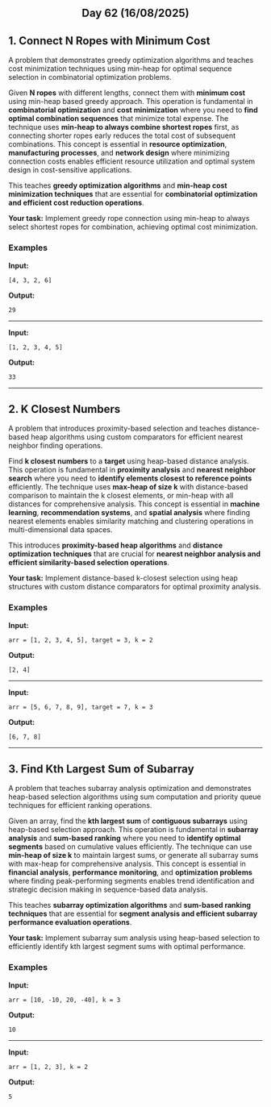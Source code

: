 <h2 align="center">Day 62 (16/08/2025)</h2>

## 1. Connect N Ropes with Minimum Cost
A problem that demonstrates greedy optimization algorithms and teaches cost minimization techniques using min-heap for optimal sequence selection in combinatorial optimization problems.

Given **N ropes** with different lengths, connect them with **minimum cost** using min-heap based greedy approach. This operation is fundamental in **combinatorial optimization** and **cost minimization** where you need to **find optimal combination sequences** that minimize total expense. The technique uses **min-heap to always combine shortest ropes** first, as connecting shorter ropes early reduces the total cost of subsequent combinations. This concept is essential in **resource optimization**, **manufacturing processes**, and **network design** where minimizing connection costs enables efficient resource utilization and optimal system design in cost-sensitive applications.

This teaches **greedy optimization algorithms** and **min-heap cost minimization techniques** that are essential for **combinatorial optimization and efficient cost reduction operations**.

**Your task:** Implement greedy rope connection using min-heap to always select shortest ropes for combination, achieving optimal cost minimization.

### Examples

**Input:**
```
[4, 3, 2, 6]
```
**Output:**
```
29
```

---

**Input:**
```
[1, 2, 3, 4, 5]
```
**Output:**
```
33
```

---

## 2. K Closest Numbers
A problem that introduces proximity-based selection and teaches distance-based heap algorithms using custom comparators for efficient nearest neighbor finding operations.

Find **k closest numbers** to a **target** using heap-based distance analysis. This operation is fundamental in **proximity analysis** and **nearest neighbor search** where you need to **identify elements closest to reference points** efficiently. The technique uses **max-heap of size k** with distance-based comparison to maintain the k closest elements, or min-heap with all distances for comprehensive analysis. This concept is essential in **machine learning**, **recommendation systems**, and **spatial analysis** where finding nearest elements enables similarity matching and clustering operations in multi-dimensional data spaces.

This introduces **proximity-based heap algorithms** and **distance optimization techniques** that are crucial for **nearest neighbor analysis and efficient similarity-based selection operations**.

**Your task:** Implement distance-based k-closest selection using heap structures with custom distance comparators for optimal proximity analysis.

### Examples

**Input:**
```
arr = [1, 2, 3, 4, 5], target = 3, k = 2
```
**Output:**
```
[2, 4]
```

---

**Input:**
```
arr = [5, 6, 7, 8, 9], target = 7, k = 3
```
**Output:**
```
[6, 7, 8]
```

---

## 3. Find Kth Largest Sum of Subarray
A problem that teaches subarray analysis optimization and demonstrates heap-based selection algorithms using sum computation and priority queue techniques for efficient ranking operations.

Given an array, find the **kth largest sum** of **contiguous subarrays** using heap-based selection approach. This operation is fundamental in **subarray analysis** and **sum-based ranking** where you need to **identify optimal segments** based on cumulative values efficiently. The technique can use **min-heap of size k** to maintain largest sums, or generate all subarray sums with max-heap for comprehensive analysis. This concept is essential in **financial analysis**, **performance monitoring**, and **optimization problems** where finding peak-performing segments enables trend identification and strategic decision making in sequence-based data analysis.

This teaches **subarray optimization algorithms** and **sum-based ranking techniques** that are essential for **segment analysis and efficient subarray performance evaluation operations**.

**Your task:** Implement subarray sum analysis using heap-based selection to efficiently identify kth largest segment sums with optimal performance.

### Examples

**Input:**
```
arr = [10, -10, 20, -40], k = 3
```
**Output:**
```
10
```

---

**Input:**
```
arr = [1, 2, 3], k = 2
```
**Output:**
```
5
```

